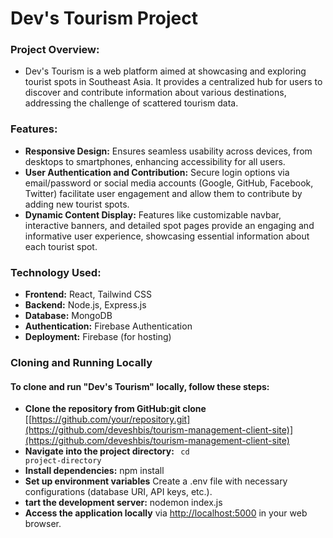 # Dev's Tourism Project

### Project Overview:
- Dev's Tourism is a web platform aimed at showcasing and exploring tourist spots in Southeast Asia. It provides a centralized hub for users to discover and contribute information about various destinations, addressing the challenge of scattered tourism data.

### Features:
- **Responsive Design:** Ensures seamless usability across devices, from desktops to smartphones, enhancing accessibility for all users.
- **User Authentication and Contribution:** Secure login options via email/password or social media accounts (Google, GitHub, Facebook, Twitter) facilitate user engagement and allow them to contribute by adding new tourist spots.
- **Dynamic Content Display:** Features like customizable navbar, interactive banners, and detailed spot pages provide an engaging and informative user experience, showcasing essential information about each tourist spot.
  

### Technology Used:  
- **Frontend:** React, Tailwind CSS
- **Backend:** Node.js, Express.js
- **Database:** MongoDB
- **Authentication:** Firebase Authentication
- **Deployment:** Firebase (for hosting)


### Cloning and Running Locally
#### To clone and run "Dev's Tourism" locally, follow these steps:
- **Clone the repository from GitHub:git clone** [[https://github.com/your/repository.git](https://github.com/deveshbis/tourism-management-client-site)](https://github.com/deveshbis/tourism-management-client-site)
- **Navigate into the project directory: <code>** cd project-directory</code></li>
- **Install dependencies:** npm install
- **Set up environment variables** Create a .env file with necessary configurations (database URI, API keys, etc.).
- **tart the development server:** nodemon index.js
- **Access the application locally** via <a href="http://localhost:5000" target="_blank">http://localhost:5000</a> in your web browser.
    </ul>
